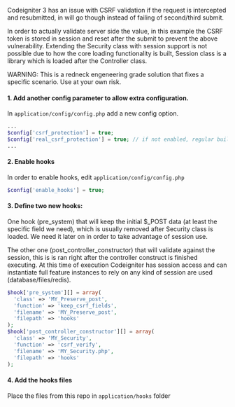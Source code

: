 Codeigniter 3 has an issue with CSRF validation if the request is intercepted and resubmitted, in will go though instead of failing of second/third submit.

In order to actually validate server side the value, in this example the CSRF token is stored in session and reset after the submit to prevent the above vulnerability.
Extending the Security class with session support is not possible due to how the core loading functionality is built, Session class is a library which is loaded after the Controller class.

WARNING: This is a redneck engeneering grade solution that fixes a specific scenario. Use at your own risk.

#### 1. Add another  config parameter to allow extra configuration.
In `application/config/config.php` add a new config option.
```php
... 
$config['csrf_protection'] = true;
$config['real_csrf_protection'] = true; // if not enabled, regular built in CI CSRF implementation will be used
...
```

#### 2. Enable hooks
In order to enable hooks, edit  `application/config/config.php` 
```php
$config['enable_hooks'] = true;
```

#### 3. Define two new hooks:
One hook (pre_system) that will keep the initial $_POST data (at least the specific field we need), which is usually removed after Security class is loaded. We need it later on in order to take advantage of session use.

The other one (post_controller_constructor) that will validate against the session, this is is ran right after the controller construct is finished executing. At this time of execution Codeigniter has session access and can instantiate full feature instances to rely on any kind of session are used (database/files/redis).

```php
$hook['pre_system'][] = array(
  'class' => 'MY_Preserve_post',
  'function' => 'keep_csrf_fields',
  'filename' => 'MY_Preserve_post',
  'filepath' => 'hooks'
);
$hook['post_controller_constructor'][] = array(
  'class' => 'MY_Security',
  'function' => 'csrf_verify',
  'filename' => 'MY_Security.php',
  'filepath' => 'hooks'
);
```

#### 4. Add the hooks files 
Place the files from this repo in `application/hooks` folder

